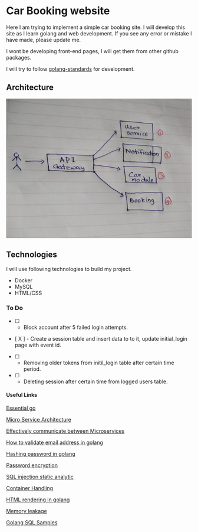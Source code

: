 # Car Booking website

Here I am trying to implement a simple car booking site. I will develop this site as I learn golang and web development. If you see any error or mistake I have made, please update me.

I wont be developing front-end pages, I will get them from other github packages.

I will try to follow [golang-standards](https://github.com/golang-standards/project-layout) for development.

## Architecture

![Basic architecture](documents/Architecture.jpeg)

## Technologies

I will use following technologies to build my project.

* Docker
* MySQL
* HTML/CSS

### To Do

- [ ] - Block account after 5 failed login attempts.
- [ X ] - Create a session table and insert data to to it, update initial_login page with event id.
- [ ] - Removing older tokens from initil_login table after certain time period.
- [ ] - Deleting session after certain time from logged users table.

#### Useful Links

[Essential go](https://www.programming-books.io/essential/go/)

[Micro Service Architecture](https://www.oreilly.com/library/view/software-architecture-patterns/9781491971437/ch04.html#idp1166176)

[Effectively communicate between Microservices](https://itnext.io/effectively-communicate-between-microservices-de7252ba2f3c)

[How to validate email address in golang](https://www.socketloop.com/tutorials/golang-validate-email-address-with-regular-expression)

[Hashing password in golang](https://medium.com/@jcox250/password-hash-salt-using-golang-b041dc94cb72)

[Password encryption](https://www.sohamkamani.com/blog/2017/01/01/web-security-password-storage/)

[SQL injection static analytic](https://github.com/stripe/safesql)

[Container Handling](https://medium.com/hackernoon/monitoring-containerized-microservices-with-a-centralized-logging-architecture-ba6771c1971a)

[HTML rendering in golang](https://stackoverflow.com/questions/57192773/how-to-use-html-with-golang/57195826)

[Memory leakage](https://medium.com/free-code-camp/how-i-investigated-memory-leaks-in-go-using-pprof-on-a-large-codebase-4bec4325e192)

[Golang SQL Samples](https://github.com/go-sql-driver/mysql/wiki/Examples)
